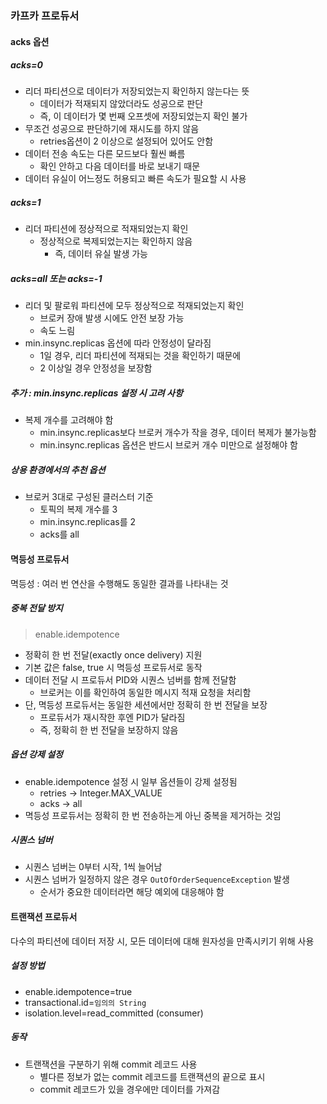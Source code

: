 ### 카프카 프로듀서
#### acks 옵션
##### acks=0
- 리더 파티션으로 데이터가 저장되었는지 확인하지 않는다는 뜻
	- 데이터가 적재되지 않았더라도 성공으로 판단
	- 즉, 이 데이터가 몇 번째 오프셋에 저장되었는지 확인 불가
- 무조건 성공으로 판단하기에 재시도를 하지 않음
	- retries옵션이 2 이상으로 설정되어 있어도 안함
- 데이터 전송 속도는 다른 모드보다 훨씬 빠름
	- 확인 안하고 다음 데이터를 바로 보내기 때문
- 데이터 유실이 어느정도 허용되고 빠른 속도가 필요할 시 사용
##### acks=1
- 리더 파티션에 정상적으로 적재되었는지 확인
	- 정상적으로 복제되었는지는 확인하지 않음
		- 즉, 데이터 유실 발생 가능
##### acks=all 또는 acks=-1
- 리더 및 팔로워 파티션에 모두 정상적으로 적재되었는지 확인
	- 브로커 장애 발생 시에도 안전 보장 가능
	- 속도 느림
- min.insync.replicas 옵션에 따라 안정성이 달라짐
	- 1일 경우, 리더 파티션에 적재되는 것을 확인하기 때문에
	- 2 이상일 경우 안정성을 보장함
##### 추가 : min.insync.replicas 설정 시 고려 사항
- 복제 개수를 고려해야 함
	- min.insync.replicas보다 브로커 개수가 작을 경우, 데이터 복제가 불가능함
	- min.insync.replicas 옵션은 반드시 브로커 개수 미만으로 설정해야 함
##### 상용 환경에서의 추천 옵션
- 브로커 3대로 구성된 클러스터 기준
	- 토픽의 복제 개수를 3
	- min.insync.replicas를 2
	- acks를 all
#### 멱등성 프로듀서
멱등성 : 여러 번 연산을 수행해도 동일한 결과를 나타내는 것
##### 중복 전달 방지
>enable.idempotence
- 정확히 한 번 전달(exactly once delivery) 지원
- 기본 값은 false, true 시 멱등성 프로듀서로 동작
- 데이터 전달 시 프로듀서 PID와 시퀀스 넘버를 함께 전달함
	- 브로커는 이를 확인하여 동일한 메시지 적재 요청을 처리함
- 단, 멱등성 프로듀서는 동일한 세션에서만 정확히 한 번 전달을 보장
	- 프로듀서가 재시작한 후엔 PID가 달라짐
	- 즉, 정확히 한 번 전달을 보장하지 않음
##### 옵션 강제 설정
- enable.idempotence 설정 시 일부 옵션들이 강제 설정됨
	- retries -> Integer.MAX_VALUE
	- acks -> all
- 멱등성 프로듀서는 정확히 한 번 전송하는게 아닌 중복을 제거하는 것임
##### 시퀀스 넘버
- 시퀀스 넘버는 0부터 시작, 1씩 늘어남
- 시퀀스 넘버가 일정하지 않은 경우 `OutOfOrderSequenceException` 발생
	- 순서가 중요한 데이터라면 해당 예외에 대응해야 함
#### 트랜잭션 프로듀서
다수의 파티션에 데이터 저장 시, 모든 데이터에 대해 원자성을 만족시키기 위해 사용
##### 설정 방법
- enable.idempotence=true
- transactional.id=`임의의 String`
- isolation.level=read_committed (consumer)
##### 동작
- 트랜잭션을 구분하기 위해 commit 레코드 사용
	- 별다른 정보가 없는 commit 레코드를 트랜잭션의 끝으로 표시
	- commit 레코드가 있을 경우에만 데이터를 가져감
